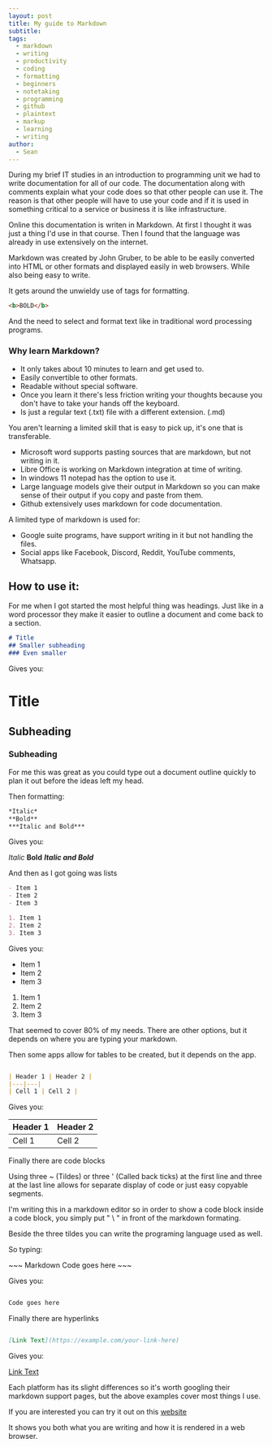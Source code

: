 ```yaml
---
layout: post
title: My guide to Markdown
subtitle: 
tags:
  - markdown
  - writing
  - productivity
  - coding
  - formatting
  - beginners
  - notetaking
  - programming
  - github
  - plaintext
  - markup
  - learning
  - writing
author:
  - Sean
---
```

During my brief IT studies in an introduction to programming unit we had to write documentation for all of our code. The documentation along with comments explain what your code does so that other people can use it. The reason is that other people will have to use your code and if it is used in something critical to a service or business it is like infrastructure.

Online this documentation is writen in Markdown. At first I thought it was just a thing I'd use in that course. Then I found that the language was already in use extensively on the internet.

Markdown was created by John Gruber, to be able to be easily converted into HTML or other formats and displayed easily in web browsers. While also being easy to write.

It gets around the unwieldy use of tags for formatting.
``` html
<b>BOLD</b>
```
And the need to select and format text like in traditional word processing programs.
### Why learn Markdown?

- It only takes about 10 minutes to learn and get used to.
- Easily convertible to other formats.
- Readable without special software.
- Once you learn it there's less friction writing your thoughts because you don't have to take your hands off the keyboard.
- Is just a regular text (.txt) file with a different extension. (.md)

You aren't learning a limited skill that is easy to pick up, it's one that is transferable.

- Microsoft word supports pasting sources that are markdown, but not writing in it.
-  Libre Office is working on Markdown integration at time of writing.
- In windows 11 notepad has the option to use it.
- Large language models give their output in Markdown so you can make sense of their output if you copy and paste from them.
- Github extensively uses markdown for code documentation.

A limited type of markdown is used for:
- Google suite programs, have support writing in it but not handling the files.
- Social apps like Facebook, Discord, Reddit, YouTube comments, Whatsapp.

## How to use it:
For me when I got started the most helpful thing was headings. Just like in a word processor they make it easier to outline a document and come back to a section.

```Markdown
# Title 
## Smaller subheading 
### Even smaller
```
Gives you:
# Title
## Subheading 
### Subheading

For me this was great as you could type out a document outline quickly to plan it out before the ideas left my head. 

Then formatting:
``` Markdown
*Italic*
**Bold**
***Italic and Bold***
```
Gives you:

*Italic*
**Bold**
***Italic and Bold***

And then as I got going was lists

```Markdown
- Item 1
- Item 2
- Item 3

1. Item 1
2. Item 2
3. Item 3
```
Gives you:

- Item 1
- Item 2
- Item 3

1. Item 1
2. Item 2
3. Item 3

That seemed to cover 80% of my needs. There are other options, but it depends on where you are typing your markdown.

Then some apps allow for tables to be created, but it depends on the app.

```Markdown

| Header 1 | Header 2 |
|---|---|
| Cell 1 | Cell 2 |
```
Gives you:

| Header 1 | Header 2 |
|---|---|
| Cell 1 | Cell 2 |

Finally there are code blocks

Using three ~ (Tildes) or three ' (Called back ticks) at the first line and three at the last line allows for separate display of code or just easy copyable segments.

I'm writing this in a markdown editor so in order to show a code block inside a code block, you simply put " \ " in front of the markdown formating.

Beside the three tildes you can write the programing language used as well.

So typing:

\~~~ Markdown 
Code goes here
\~~~

Gives you:
```Markdown

Code goes here

```


Finally there are hyperlinks
```Markdown

[Link Text](https://example.com/your-link-here)
```

Gives you:

[Link Text](https://example.com/your-link-here)

Each platform has its slight differences so it's worth googling their markdown support pages, but the above examples cover most things I use.

If you are interested you can try it out on this [website](https://markdownlivepreview.com/)

It shows you both what you are writing and how it is rendered in a web browser.

